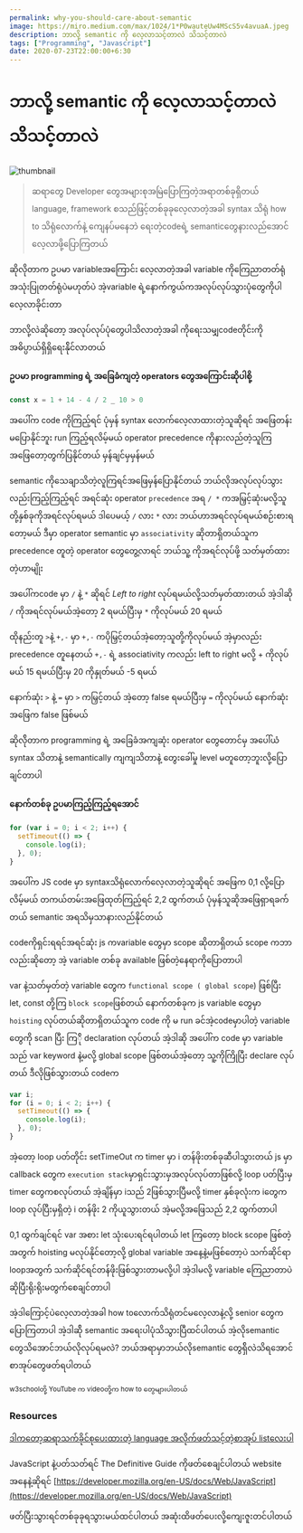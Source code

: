 ```yaml
---
permalink: why-you-should-care-about-semantic
image: https://miro.medium.com/max/1024/1*P0wauteUw4MScS5v4avuaA.jpeg
description: ဘာလို့ semantic ကို လေ့လာသင့်တာလဲ သိသင့်တာလဲ
tags: ["Programming", "Javascript"]
date: 2020-07-23T22:00:00+6:30
---
```


# ဘာလို့ semantic ကို လေ့လာသင့်တာလဲ သိသင့်တာလဲ

![thumbnail](https://miro.medium.com/max/1024/1*P0wauteUw4MScS5v4avuaA.jpeg)

> ဆရာတွေ Developer တွေအများစုအမြဲပြောကြတဲ့အရာတစ်ခုရှိတယ်
> language, framework စသည်ဖြင့်တစ်ခုခုလေ့လာတဲ့အခါ syntax သိရုံ how to သိရုံလောက်နဲ့ ကျေနပ်မနေဘဲ ရေးတဲ့codeရဲ့ semanticတွေနားလည်အောင်လေ့လာဖို့ပြောကြတယ်

ဆိုလိုတာက ဥပမာ variableအကြောင်း လေ့လာတဲ့အခါ variable ကိုကြေညာတတ်ရုံအသုံးပြုတတ်ရုံပဲမဟုတ်ပဲ အဲ့variable ရဲ့နောက်ကွယ်ကအလုပ်လုပ်သွားပုံတွေကိုပါလေ့လာခိုင်းတာ

ဘာလို့လဲဆိုတော့ အလုပ်လုပ်ပုံတွေပါသိလာတဲ့အခါ ကိုရေးသမျှcodeတိုင်းကို အဓိပ္ပာယ်ရှိရှိရေးန်ိုင်လာတယ်

#### ဥပမာ programming ရဲ့ အခြေခံကျတဲ့ operators တွေအကြောင်းဆိုပါစို့

```javascript
const x = 1 + 14 - 4 / 2 _ 10 > 0
```

အပေါ်က code ကိုကြည့်ရင် ပုံမှန် syntax လောက်လေ့လာထားတဲ့သူဆိုရင် အဖြေတန်းမပြောနိုင်ဘူး run ကြည့်ရလိမ့်မယ်
operator precedence ကိုနားလည်တဲ့သူကြ
အဖြေတော့တွက်ပြနိုင်တယ် မှန်ချင်မှမှန်မယ်

semantic ကိုသေချာသိတဲ့လူကြရင်အဖြေမှန်ပြောနိုင်တယ် ဘယ်လိုအလုပ်လုပ်သွားလည်းကြည့်ကြည့်ရင် အရင်ဆုံး operator `precedence` အရ `/ *` ကအမြှင့်ဆုံးမလို့သူတို့နှစ်ခုကိုအရင်လုပ်ရမယ် ဒါပေမယ့် `/` လား `*` လား
ဘယ်ဟာအရင်လုပ်ရမယ်စဉ်းစားရတော့မယ် ဒီမှာ operator semantic မှာ `associativity` ဆိုတာရှိတယ်သူက precedence တူတဲ့ operator တွေတွေ့လာရင် ဘယ်သူ့ ကိုအရင်လုပ်ဖို့ သတ်မှတ်ထားတဲ့ဟာမျိုး

အပေါ်ကcode မှာ `/` နဲ့ `*` ဆိုရင် _Left to right_ လုပ်ရမယ်လို့သတ်မှတ်ထားတယ် အဲ့ဒါဆို `/` ကိုအရင်လုပ်မယ်အဲ့တော့ 2 ရမယ်ပြီးမှ `*` ကိုလုပ်မယ် 20 ရမယ်

ထိုနည်းတူ `>`နဲ့ `+,-` မှာ `+,-` ကပိုမြှင့်တယ်အဲ့တော့သူတို့ကိုလုပ်မယ် အဲ့မှာလည်း precedence တူနေတယ် `+,-` ရဲ့ associativity ကလည်း left to right မလို့ + ကိုလုပ်မယ် 15 ရမယ်ပြီးမှ 20 ကိုနှုတ်မယ် -5 ရမယ်

​နောက်ဆုံး `>` နဲ့ `=` မှာ `>` ကမြှင့်တယ် အဲ့တော့ false ရမယ်ပြီးမှ `=` ကိုလုပ်မယ်
နောက်ဆုံးအဖြေက false ဖြစ်မယ်

ဆိုလ်ိုတာက programming ရဲ့ အခြေခံအကျဆုံး operator တွေတောင်မှ အပေါ်ယံ syntax သိတာနဲ့ semantically ကျကျသိတာနဲ့ တွေးခေါ်မှု level မတူတော့ဘူးလို့ပြောချင်တာပါ

#### နောက်တစ်ခု ဥပမာကြည့်ကြည့်ရအောင်

```javascript
for (var i = 0; i < 2; i++) {
  setTimeout(() => {
    console.log(i);
  }, 0);
}
```

အပေါ်က JS code မှာ syntaxသိရုံလောက်လေ့လာတဲ့သူဆိုရင် အဖြေက 0,1 လို့ပြောလိမ့်မယ် တကယ်တမ်းအဖြေထုတ်ကြည့်ရင် 2,2 ထွက်တယ် ပုံမှန်သူဆိုအဖြေရှာရခက်တယ် semantic အရသိမှသာနားလည်နိုင်တယ်

codeကိုရှင်းရရင်အရင်ဆုံး js ကvariable တွေမှာ scope ဆိုတာရှိတယ် scope ကဘာလည်းဆိုတော့ အဲ့ variable တစ်ခု available ဖြစ်တဲ့နေရာကိုပြောတာပါ

var နဲ့သတ်မှတ်တဲ့ variable တွေက `functional scope ( global scope`) ဖြစ်ပြီး let, const တို့ကြ `block scope`ဖြစ်တယ် နောက်တစ်ခုက js variable တွေမှာ `hoisting` လုပ်တယ်ဆိုတာရှိတယ်သူက code ကို မ run ခင်အဲ့codeမှာပါတဲ့ variable တွေကို scan ပြီး ကြ်ို declaration လုပ်တယ် အဲ့ဒါဆို အပေါ်က code မှာ variable သည် var keyword နဲ့မလို့ global scope ဖြစ်တယ်အဲ့တော့ သူ့ကိုကြိုပြီး declare လုပ်တယ် ဒီလိုဖြစ်သွားတယ် codeက

```javascript
var i;
for (i = 0; i < 2; i++) {
  setTimeout(() => {
    console.log(i);
  }, 0);
}
```

အဲ့တော့ loop ပတ်တိုင်း setTimeOut က timer မှာ i တန်ဖိုးတစ်ခုဆီပါသွားတယ် js မှာ callback တွေက `execution stack`မှာရှင်းသွားမှအလုပ်လုပ်တာဖြစ်လို့ loop ပတ်ပြီးမှ timer တွေကစလုပ်တယ် အဲ့ချိန်မှာ iသည် 2ဖြစ်သွားပြီမလို့ timer နှစ်ခုလုံးက iတွေက loop လုပ်ပြီးမှရှိတဲ့ i တန်ဖိုး 2 ကိုယူသွားတယ်
အဲ့မလို့အဖြေသည် 2,2 ထွက်တာပါ

0,1 ထွက်ချင်ရင် var အစား let သုံးပေးရင်ရပါတယ် let ကြတော့ block scope ဖြစ်တဲ့ အတွက် hoisting မလုပ်နိုင်တော့လို့ global variable အနေ့နဲ့မဖြစ်တော့ပဲ သက်ဆိုင်ရာ loopအတွက် သက်ဆိုင်ရင်တန်ဖိုးဖြစ်သွားတာမလို့ပါ
အဲ့ဒါမလို့ variable ကြေညာတာပဲဆိုပြီးရိုးရိုးမတွက်စေချင်တာပါ

အဲ့ဒါကြောင့်ပဲလေ့လာတဲ့အခါ how toလောက်သိရုံတင်မလေ့လာနဲ့လို့ senior တွေကပြောကြတာပါ
အဲ့ဒါဆ်ို semantic အရေးပါပုံသိသွားပြီထင်ပါတယ် အဲ့လိုsemantic တွေသိအောင်ဘယ်လိုလုပ်ရမလဲ? ဘယ်အရာမှာဘယ်လိုsemantic တွေရှ်ိလဲသိရအောင် စာအုပ်တွေဖတ်ရပါတယ်

<small>w3schoolတို့ YouTube က videoတို့က how to တွေများပါတယ်</small>

### Resources

[ ဒါကတော့ဆရာသက်ခိုင်စုပေးထားတဲ့ language အလိုက်ဖတ်သင့်တဲ့စာအုပ် listလေးပါ](https://www.facebook.com/groups/programmingchannel/permalink/1606320169663142/)

JavaScript နဲ့ပတ်သတ်ရင် The Definitive Guide ကိုဖတ်စေချင်ပါတယ်
website အနေနဲ့ဆိုရင်
[https://developer.mozilla.org/en-US/docs/Web/JavaScript](https://developer.mozilla.org/en-US/docs/Web/JavaScript)

ဖတ်ပြီးသွားရင်တစ်ခုခုရသွားမယ်ထင်ပါတယ် အဆုံးထိဖတ်ပေးလို့ကျေးဇူးတင်ပါတယ်
